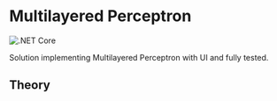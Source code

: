 # Multilayered Perceptron
![.NET Core](https://github.com/mkieczko96/multi-layered-perceptron/workflows/.NET%20Core/badge.svg)

Solution implementing Multilayered Perceptron with UI and fully tested.


## Theory


